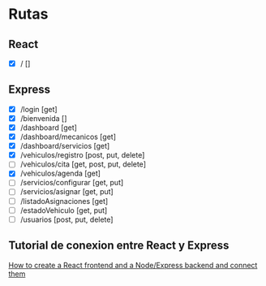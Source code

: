 # Rutas

## React

- [x] /                     []

## Express

- [x] /login                [get]
- [x] /bienvenida           []
- [x] /dashboard            [get]
- [x] /dashboard/mecanicos  [get]
- [x] /dashboard/servicios  [get]
- [x] /vehiculos/registro   [post, put, delete]
- [ ] /vehiculos/cita       [get, post, put, delete]
- [x] /vehiculos/agenda     [get]
- [ ] /servicios/configurar [get, put]
- [ ] /servicios/asignar    [get, put]
- [ ] /listadoAsignaciones  [get]
- [ ] /estadoVehiculo       [get, put]
- [ ] /usuarios             [post, put, delete]

## Tutorial de conexion entre React y Express

[How to create a React frontend and a Node/Express backend and connect them](https://www.freecodecamp.org/news/create-a-react-frontend-a-node-express-backend-and-connect-them-together-c5798926047c/)

